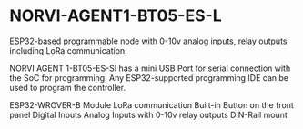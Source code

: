 # NORVI-AGENT1-BT05-ES-L
 ESP32-based programmable node with 0-10v analog inputs, relay outputs including LoRa communication.

NORVI AGENT 1-BT05-ES-SI has a mini USB Port for serial connection with the SoC for programming. 
Any ESP32-supported programming IDE can be used to program the controller.

ESP32-WROVER-B Module
LoRa communication
Built-in Button on the front panel
Digital Inputs
Analog Inputs with 0-10v
relay outputs
DIN-Rail mount
